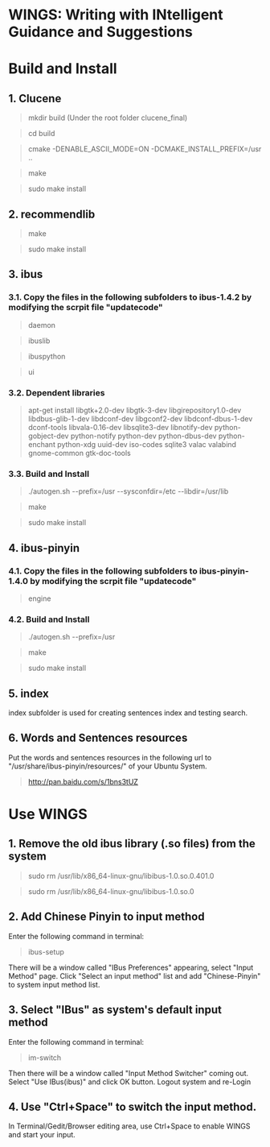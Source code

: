 WINGS: Writing with INtelligent Guidance and Suggestions
=====

# Build and Install
## 1. Clucene
> mkdir build          (Under the root folder clucene_final)

> cd build 

> cmake -DENABLE_ASCII_MODE=ON -DCMAKE_INSTALL_PREFIX=/usr ..

> make

> sudo make install

## 2. recommendlib
> make

> sudo make install

## 3. ibus
### 3.1. Copy the files in the following subfolders to ibus-1.4.2 by modifying the scrpit file "updatecode" 
> daemon

> ibuslib

> ibuspython

> ui

### 3.2. Dependent libraries
> apt-get install libgtk+2.0-dev libgtk-3-dev libgirepository1.0-dev libdbus-glib-1-dev libdconf-dev libgconf2-dev libdconf-dbus-1-dev dconf-tools libvala-0.16-dev libsqlite3-dev libnotify-dev python-gobject-dev python-notify python-dev python-dbus-dev python-enchant python-xdg uuid-dev iso-codes sqlite3 valac valabind gnome-common gtk-doc-tools

### 3.3. Build and Install
> ./autogen.sh --prefix=/usr --sysconfdir=/etc --libdir=/usr/lib

> make 

> sudo make install

## 4. ibus-pinyin
### 4.1. Copy the files in the following subfolders to ibus-pinyin-1.4.0 by modifying the scrpit file "updatecode" 
> engine

### 4.2. Build and Install
> ./autogen.sh --prefix=/usr

> make

> sudo make install

## 5. index
index subfolder is used for creating sentences index and testing search.

## 6. Words and Sentences resources
Put the words and sentences resources in the following url to "/usr/share/ibus-pinyin/resources/" of your Ubuntu System.
> http://pan.baidu.com/s/1bns3tUZ


# Use WINGS
## 1. Remove the old ibus library (.so files) from the system
> sudo rm /usr/lib/x86_64-linux-gnu/libibus-1.0.so.0.401.0

> sudo rm /usr/lib/x86_64-linux-gnu/libibus-1.0.so.0

## 2. Add Chinese Pinyin to input method
Enter the following command in terminal: 
> ibus-setup

There will be a window called "IBus Preferences" appearing, select "Input Method" page. 
Click "Select an input method" list and add "Chinese-Pinyin" to system input method list.

## 3. Select "IBus" as system's default input method
Enter the following command in terminal: 
> im-switch

Then there will be a window called "Input Method Switcher" coming out.
Select "Use IBus(ibus)" and click OK button.
Logout system and re-Login

## 4. Use "Ctrl+Space" to switch the input method. 
In Terminal/Gedit/Browser editing area, use Ctrl+Space to enable WINGS and start your input. 
